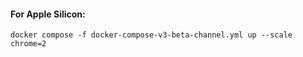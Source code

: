 #### For Apple Silicon: 

```shell
docker compose -f docker-compose-v3-beta-channel.yml up --scale chrome=2
```